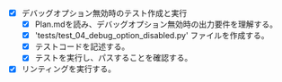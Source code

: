 - [x] デバッグオプション無効時のテスト作成と実行
  - [x] Plan.mdを読み、デバッグオプション無効時の出力要件を理解する。
  - [x] 'tests/test_04_debug_option_disabled.py' ファイルを作成する。
  - [x] テストコードを記述する。
  - [x] テストを実行し、パスすることを確認する。
- [x] リンティングを実行する。

